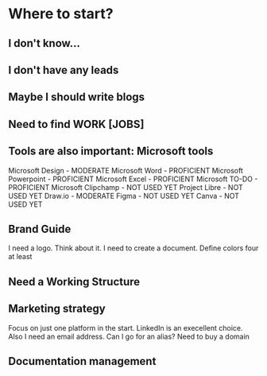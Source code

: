 # Where to start?
## I don't know...
## I don't have any leads
## Maybe I should write blogs
## Need to find WORK [JOBS]
## Tools are also important: Microsoft tools
Microsoft Design - MODERATE
Microsoft Word - PROFICIENT
Microsoft Powerpoint - PROFICIENT
Microsoft Excel - PROFICIENT
Microsoft TO-DO - PROFICIENT
Microsoft Clipchamp - NOT USED YET
Project Libre - NOT USED YET
Draw.io - MODERATE
Figma - NOT USED YET
Canva - NOT USED YET
## Brand Guide
I need a logo. Think about it.
I need to create a document. Define colors four at least
## Need a Working Structure
## Marketing strategy
Focus on just one platform in the start. LinkedIn is an execellent choice.
Also I need an email address. Can I go for an alias?
Need to buy a domain
## Documentation management
